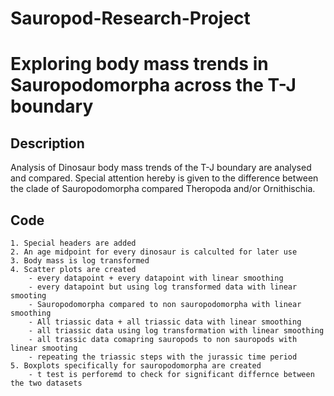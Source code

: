 # Sauropod-Research-Project
# Exploring body mass trends in Sauropodomorpha across the T-J boundary

## Description

Analysis of Dinosaur body mass trends of the T-J boundary are analysed and compared. Special attention hereby is given to the difference between the clade of Sauropodomorpha compared Theropoda and/or Ornithischia.

## Code

	1. Special headers are added
	2. An age midpoint for every dinosaur is calculted for later use
	3. Body mass is log transformed
	4. Scatter plots are created
		- every datapoint + every datapoint with linear smoothing
		- every datapoint but using log transformed data with linear smooting
		- Sauropodomorpha compared to non sauropodomorpha with linear smoothing
		- All triassic data + all triassic data with linear smoothing
		- all triassic data using log transformation with linear smoothing
		- all trassic data comapring sauropods to non sauropods with linear smooting
		- repeating the triassic steps with the jurassic time period
	5. Boxplots specifically for sauropodomorpha are created
		- t test is perforemd to check for significant differnce between the two datasets